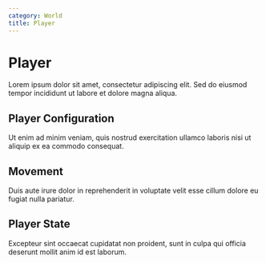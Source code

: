 ```yaml
---
category: World
title: Player
---
```


# Player

Lorem ipsum dolor sit amet, consectetur adipiscing elit. Sed do eiusmod tempor incididunt ut labore et dolore magna aliqua.

## Player Configuration

Ut enim ad minim veniam, quis nostrud exercitation ullamco laboris nisi ut aliquip ex ea commodo consequat.

## Movement

Duis aute irure dolor in reprehenderit in voluptate velit esse cillum dolore eu fugiat nulla pariatur.

## Player State

Excepteur sint occaecat cupidatat non proident, sunt in culpa qui officia deserunt mollit anim id est laborum.
